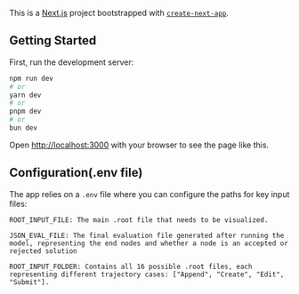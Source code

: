 This is a [Next.js](https://nextjs.org) project bootstrapped with [`create-next-app`](https://nextjs.org/docs/app/api-reference/cli/create-next-app).

## Getting Started

First, run the development server:

```bash
npm run dev
# or
yarn dev
# or
pnpm dev
# or
bun dev
```

Open [http://localhost:3000](http://localhost:3000) with your browser to see the page like this.



## Configuration(.env file)
The app relies on a `.env` file where you can configure the paths for key input files:

```
ROOT_INPUT_FILE: The main .root file that needs to be visualized.
 
JSON_EVAL_FILE: The final evaluation file generated after running the model, representing the end nodes and whether a node is an accepted or rejected solution 
 
ROOT_INPUT_FOLDER: Contains all 16 possible .root files, each representing different trajectory cases: ["Append", "Create", "Edit", "Submit"].
```



